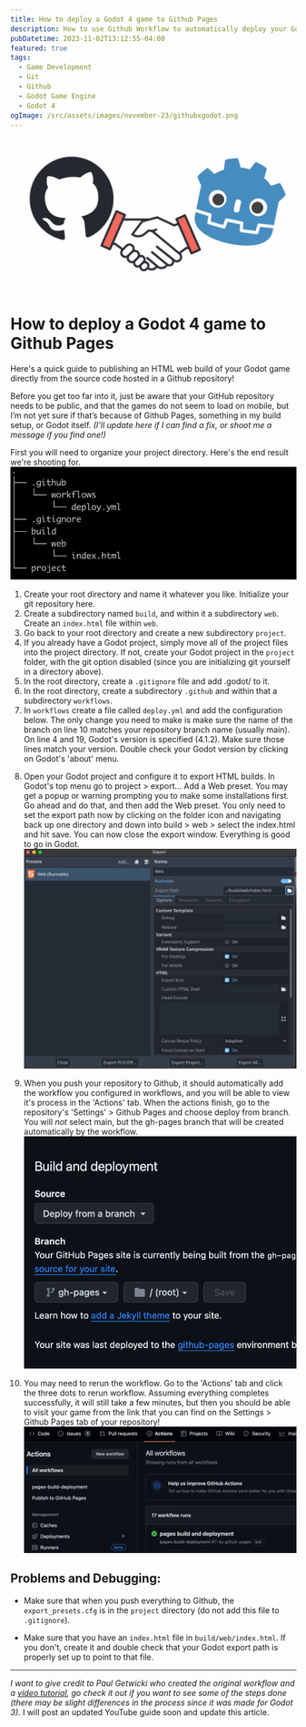 ```yaml
---
title: How to deploy a Godot 4 game to Github Pages
description: How to use Github Workflow to automatically deploy your Godot 4 Game to Github Pages when you push your changes.
pubDatetime: 2023-11-02T13:12:55-04:00
featured: true
tags:
  - Game Development
  - Git
  - Github
  - Godot Game Engine
  - Godot 4
ogImage: /src/assets/images/november-23/githubxgodot.png
---
```


![Github Pages and Godot Game Engine](/src/assets/images/november-23/githubxgodot.png)

# How to deploy a Godot 4 game to Github Pages

Here's a quick guide to publishing an HTML web build of your Godot game directly from the source code hosted in a Github repository!

Before you get too far into it, just be aware that your GitHub repository needs to be public, and that the games do not seem to load on mobile, but I’m not yet sure if that’s because of Github Pages, something in my build setup, or Godot itself. _(I’ll update here if I can find a fix, or shoot me a message if you find one!)_

First you will need to organize your project directory. Here's the end result we're shooting for.  
 ![Project directory structure](/src/assets/images/november-23/godot_project_setup.png)

1. Create your root directory and name it whatever you like. Initialize your git repository here.
2. Create a subdirectory named `build`, and within it a subdirectory `web`. Create an `index.html` file within `web`.
3. Go back to your root directory and create a new subdirectory `project`.
4. If you already have a Godot project, simply move all of the project files into the project directory. If not, create your Godot project in the `project` folder, with the git option disabled (since you are initializing git yourself in a directory above).
5. In the root directory, create a `.gitignore` file and add .godot/ to it.
6. In the root directory, create a subdirectory `.github` and within that a subdirectory `workflows`.
7. In `workflows` create a file called `deploy.yml` and add the configuration below. The only change you need to make is make sure the name of the branch on line 10 matches your repository branch name (usually main). On line 4 and 19, Godot's version is specified (4.1.2). Make sure those lines match your version. Double check your Godot version by clicking on Godot's 'about' menu.

[](https://gist.github.com/Heidi-Negrete/23f544d20f070d69ea1fce8df91d6732.js)

<script src="https://gist.github.com/Heidi-Negrete/23f544d20f070d69ea1fce8df91d6732.js"></script>

8. Open your Godot project and configure it to export HTML builds. In Godot's top menu go to project > export... Add a Web preset. You may get a popup or warning prompting you to make some installations first. Go ahead and do that, and then add the Web preset. You only need to set the export path now by clicking on the folder icon and navigating back up one directory and down into build > web > select the index.html and hit save. You can now close the export window. Everything is good to go in Godot.
   ![Configuring export settings](/src/assets/images/november-23/export_settings_webbuild.png)

9. When you push your repository to Github, it should automatically add the workflow you configured in workflows, and you will be able to view it's process in the 'Actions' tab. When the actions finish, go to the repository's 'Settings' > Github Pages and choose deploy from branch. You will _not_ select main, but the gh-pages branch that will be created automatically by the workflow.
   ![Github Pages deploy from branch](/src/assets/images/november-23/github_pages_branch.png)

10. You may need to rerun the workflow. Go to the 'Actions' tab and click the three dots to rerun workflow. Assuming everything completes successfully, it will still take a few minutes, but then you should be able to visit your game from the link that you can find on the Settings > Github Pages tab of your repository!
    ![Github Actions Workflows](/src/assets/images/november-23/github_actions.png)

## Problems and Debugging:

- Make sure that when you push everything to Github, the `export_presets.cfg` is in the `project` directory (do not add this file to `.gitignore`).

- Make sure that you have an `index.html` file in `build/web/index.html`. If you don't, create it and double check that your Godot export path is properly set up to point to that file.

---

_I want to give credit to Paul Getwicki who created the original workflow and a [video tutorial](https://www.youtube.com/watch?v=OREQ9X1SdAw), go check it out if you want to see some of the steps done (there may be slight differences in the process since it was made for Godot 3)._ I will post an updated YouTube guide soon and update this article.
